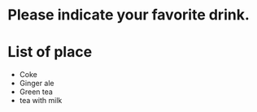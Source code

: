 # Please indicate your favorite  drink.

# List of place
- Coke
- Ginger ale
- Green tea
- tea with milk

